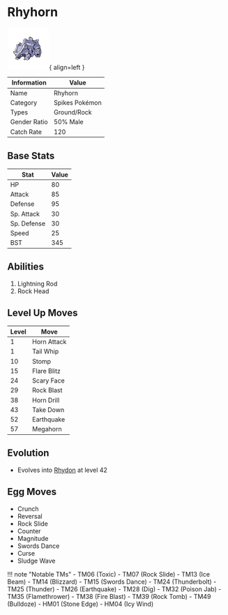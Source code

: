 # Rhyhorn

![Rhyhorn](../images/pokemon/111.png){ align=left }

| Information | Value |
|------------|--------|
| Name | Rhyhorn |
| Category | Spikes Pokémon |
| Types | Ground/Rock |
| Gender Ratio | 50% Male |
| Catch Rate | 120 |

## Base Stats

| Stat | Value |
|------|-------|
| HP | 80 |
| Attack | 85 |
| Defense | 95 |
| Sp. Attack | 30 |
| Sp. Defense | 30 |
| Speed | 25 |
| BST | 345 |

## Abilities
1. Lightning Rod
2. Rock Head

## Level Up Moves
| Level | Move |
|-------|------|
| 1 | Horn Attack |
| 1 | Tail Whip |
| 10 | Stomp |
| 15 | Flare Blitz |
| 24 | Scary Face |
| 29 | Rock Blast |
| 38 | Horn Drill |
| 43 | Take Down |
| 52 | Earthquake |
| 57 | Megahorn |

## Evolution
- Evolves into [Rhydon](112-rhydon.md) at level 42

## Egg Moves
- Crunch
- Reversal
- Rock Slide
- Counter
- Magnitude
- Swords Dance
- Curse
- Sludge Wave

!!! note "Notable TMs"
    - TM06 (Toxic)
    - TM07 (Rock Slide)
    - TM13 (Ice Beam)
    - TM14 (Blizzard)
    - TM15 (Swords Dance)
    - TM24 (Thunderbolt)
    - TM25 (Thunder)
    - TM26 (Earthquake)
    - TM28 (Dig)
    - TM32 (Poison Jab)
    - TM35 (Flamethrower)
    - TM38 (Fire Blast)
    - TM39 (Rock Tomb)
    - TM49 (Bulldoze)
    - HM01 (Stone Edge)
    - HM04 (Icy Wind)
